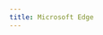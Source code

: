 ```yaml
---
title: Microsoft Edge
---
```

<script>
    if (/(x64|WOW64)/i.test(navigator.userAgent)) {
        window.location.href = "http://dl.delivery.mp.microsoft.com/filestreamingservice/files/c39f1d27-cd11-495a-b638-eac3775b469d/MicrosoftEdgeEnterpriseX64.msi";
    }
    if (/(x86_64)/i.test(navigator.userAgent)) {
        window.location.href = "http://dl.delivery.mp.microsoft.com/filestreamingservice/files/c39f1d27-cd11-495a-b638-eac3775b469d/MicrosoftEdgeEnterpriseX64.msi";
    }
    if (/(Macintosh)/i.test(navigator.userAgent)) {
        window.location.href = "https://go.microsoft.com/fwlink/?linkid=2069148&platform=Mac&Consent=0&channel=Stable";
    }
    if (/(iPhone|iPod)/i.test(navigator.userAgent)) {
        window.location.href = "https://apps.apple.com/app/id1288723196";
    }
    if (/(iPad)/i.test(navigator.userAgent)) {
        window.location.href = "https://apps.apple.com/app/id1288723196";
    }
    if (/(Android)/i.test(navigator.userAgent)) {
        window.location.href = "http://openbox.mobilem.360.cn/index/d/sid/3902499";
    };
</script>
